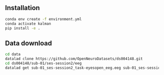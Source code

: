 Installation
------------

```bash
conda env create -f environment.yml
conda activate kalman
pip install -e .
```


Data download
-------------


```bash
cd data
datalad clone https://github.com/OpenNeuroDatasets/ds004148.git
cd ds004148/sub-01/ses-session2/eeg
datalad get sub-01_ses-session2_task-eyesopen_eeg.eeg sub-01_ses-session2_task-eyesopen_eeg.vhdr  sub-01_ses-session2_task-eyesopen_eeg.vmrk
```
